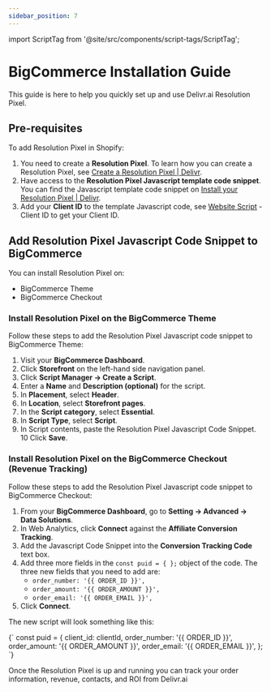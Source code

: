 ```yaml
---
sidebar_position: 7
---
```

import ScriptTag from '@site/src/components/script-tags/ScriptTag';

# BigCommerce Installation Guide

This guide is here to help you quickly set up and use Delivr.ai Resolution Pixel.

## Pre-requisites

To add Resolution Pixel in Shopify:

1. You need to create a **Resolution Pixel**. To learn how you can create a Resolution Pixel, see [Create a Resolution Pixel | Delivr](https://docs.delivr.ai/docs/resolution-pixel/create-a-pixel).
2. Have access to the **Resolution Pixel Javascript template code snippet**. You can find the Javascript template code snippet on [Install your Resolution Pixel | Delivr](https://docs.delivr.ai/docs/resolution-pixel/install-pixel#javascript-example).
3. Add your **Client ID** to the template Javascript code, see [Website Script](https://app.cdpresolution.com/administration/website-script) - Client ID to get your Client ID.

## Add Resolution Pixel Javascript Code Snippet to BigCommerce

You can install Resolution Pixel on:
* BigCommerce Theme
* BigCommerce Checkout

### Install Resolution Pixel on the BigCommerce Theme

Follow these steps to add the Resolution Pixel Javascript code snippet to BigCommerce Theme:

1. Visit your **BigCommerce Dashboard**.
2. Click **Storefront** on the left-hand side navigation panel.
3. Click **Script Manager → Create a Script**.
4. Enter a **Name** and **Description (optional)** for the script.
5. In **Placement**, select **Header**.
6. In **Location**, select **Storefront pages**.
7. In the **Script category**, select **Essential**.
8. In **Script Type**, select **Script**.
9. In Script contents, paste the Resolution Pixel Javascript Code Snippet.
10 Click **Save**.

### Install Resolution Pixel on the BigCommerce Checkout (Revenue Tracking)

Follow these steps to add the Resolution Pixel Javascript code snippet to BigCommerce Checkout:

1. From your **BigCommerce Dashboard**, go to **Setting → Advanced → Data Solutions**.
2. In Web Analytics, click **Connect** against the **Affiliate Conversion Tracking**.
3. Add the Javascript Code Snippet into the **Conversion Tracking Code** text box.
4. Add three more fields in the `const puid = { };` object of the code. The three new fields that you need to add are:
    * `order_number: '{{ ORDER_ID }}',`
    * `order_amount: '{{ ORDER_AMOUNT }}',`
    * `order_email: '{{ ORDER_EMAIL }}', ` 
5. Click **Connect**.

The new script will look something like this:

<ScriptTag>
{`
const puid = {
  client_id: clientId,
  order_number: '{{ ORDER_ID }}',
  order_amount: '{{ ORDER_AMOUNT }}',
  order_email: '{{ ORDER_EMAIL }}',
};
`}
</ScriptTag>

Once the Resolution Pixel is up and running you can track your order information, revenue, contacts, and ROI from Delivr.ai
